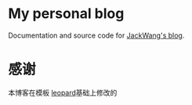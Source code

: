 # My personal blog
Documentation and source code for [JackWang's blog](https://jackwang816.github.io).


# 感谢

本博客在模板 [leopard](https://github.com/leopardpan/leopardpan.github.io/)基础上修改的